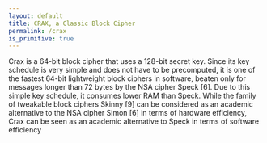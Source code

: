 ```yaml
---
layout: default
title: CRAX, a Classic Block Cipher
permalink: /crax
is_primitive: true
---
```


Crax is a 64-bit block cipher that uses a 128-bit secret key. Since its key
schedule is very simple and does not have to be precomputed, it is one of the
fastest 64-bit lightweight block ciphers in software, beaten only for messages
longer than 72 bytes by the NSA cipher Speck [6]. Due to this simple key
schedule, it consumes lower RAM than Speck. While the family of tweakable
block ciphers Skinny [9] can be considered as an academic alternative to the
NSA cipher Simon [6] in terms of hardware efficiency, Crax can be seen as an
academic alternative to Speck in terms of software efficiency